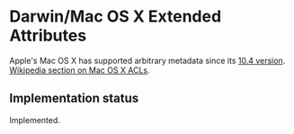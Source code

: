 # Darwin/Mac OS X Extended Attributes #

Apple's Mac OS X has supported arbitrary metadata since its [10.4 version](http://en.wikipedia.org/wiki/Mac_OS_X_v10.4). [Wikipedia section on Mac OS X ACLs](http://en.wikipedia.org/wiki/Extended_file_attributes#Mac_OS_X).

## Implementation status ##

Implemented.